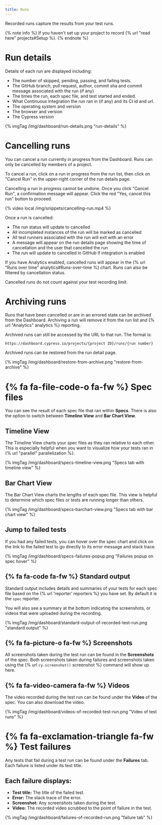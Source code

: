```yaml
---
title: Runs
---
```


Recorded runs capture the results from your test runs.

{% note info %}
If you haven't set up your project to record {% url "read here" projects#Setup %}.
{% endnote %}

# Run details

Details of each run are displayed including:

- The number of skipped, pending, passing, and failing tests.
- The GitHub branch, pull request, author, commit sha and commit message associated with the run (if any)
- The times the run, each spec file, and test started and ended.
- What Continuous Integration the run ran in (if any) and its CI id and url.
- The operating system and version
- The browser and version
- The Cypress version

{% imgTag /img/dashboard/run-details.png "run-details" %}

# Cancelling runs

You can cancel a run currently in progress from the Dashboard. Runs can only be cancelled by members of a project.

To cancel a run, click on a run in progress from the run list, then click on "Cancel Run" in the upper-right corner of the run details page.

Cancelling a run in progress cannot be undone. Once you click "Cancel Run", a confirmation message will appear. Click the red "Yes, cancel this run" button to proceed.

{% video local /img/snippets/cancelling-run.mp4 %}

Once a run is cancelled:

- The run status will update to cancelled
- All incompleted instances of the run will be marked as cancelled
- All test runners associated with the run will exit with an error
- A message will appear on the run details page showing the time of cancellation and the user that cancelled the run
- The run will update to cancelled in GitHub if integration is enabled

If you have Analytics enabled, cancelled runs will appear in the {% url "Runs over time" analytics#Runs-over-time %} chart. Runs can also be filtered by cancellation status. 

Cancelled runs do not count against your test recording limit.

# Archiving runs

Runs that have been cancelled or are in an errored state can be archived from the Dashboard. Archiving a run will remove it from the run list and {% url "Analytics" analytics %} reporting.

Archived runs can still be accessed by the URL to that run. The format is:

`https://dashboard.cypress.io/projects/{project ID}/runs/{run number}`

Archived runs can be restored from the run detail page.

{% imgTag /img/dashboard/restore-from-archive.png "restore-from-archive" %}

# {% fa fa-file-code-o fa-fw %} Spec files

You can see the result of each spec file that ran within **Specs**. There is also the option to switch between **Timeline View** and **Bar Chart View**.

## Timeline View

The Timeline View charts your spec files as they ran relative to each other. This is especially helpful when you want to visualize how your tests ran in {% url "parallel" parallelization %}.

{% imgTag /img/dashboard/specs-timeline-view.png "Specs tab with timeline view" %}

## Bar Chart View

The Bar Chart View charts the lengths of each spec file. This view is helpful to determine which spec files or tests are running longer than others.

{% imgTag /img/dashboard/specs-barchart-view.png "Specs tab with bar chart view" %}

## Jump to failed tests

If you had any failed tests, you can hover over the spec chart and click on the link to the failed test to go directly to its error message and stack trace.

{% imgTag /img/dashboard/specs-failures-popup.png "Failures popup on spec hover" %}

## {% fa fa-code fa-fw %} Standard output

Standard output includes details and summaries of your tests for each spec file based on the {% url 'reporter' reporters %} you have set. By default it is the `spec` reporter.

You will also see a summary at the bottom indicating the screenshots, or videos that were uploaded during the recording.

{% imgTag /img/dashboard/standard-output-of-recorded-test-run.png "standard output" %}

## {% fa fa-picture-o fa-fw %} Screenshots

All screenshots taken during the test run can be found in the **Screenshots** of the spec. Both screenshots taken during failures and screenshots taken using the {% url `cy.screenshot()` screenshot %} command will show up here.

## {% fa fa-video-camera fa-fw %} Videos

The video recorded during the test run can be found under the **Video** of the spec. You can also download the video.

{% imgTag /img/dashboard/videos-of-recorded-test-run.png "Video of test runs" %}

# {% fa fa-exclamation-triangle fa-fw %} Test failures

Any tests that fail during a test run can be found under the **Failures** tab. Each failure is listed under its test title.

## Each failure displays:

- **Test title:** The title of the failed test.
- **Error:** The stack trace of the error.
- **Screenshot:** Any screenshots taken during the test.
- **Video:** The recorded video scrubbed to the point of failure in the test.

{% imgTag /img/dashboard/failures-of-recorded-run.png "failure tab" %}
